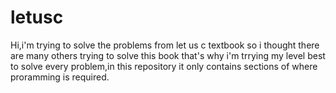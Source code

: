 # letusc
Hi,i'm trying to solve the problems from let us c textbook so i thought there are many others trying to solve this book that's why i'm trrying my level best to solve every problem,in this repository it only contains sections of where proramming is required.
